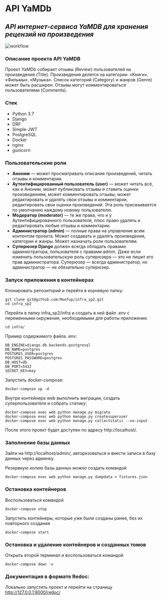 # API YaMDb

## _API интернет-сервиса YaMDB для хранения рецензий на произведения_

![workflow](https://github.com/moofup/yamdb_final/actions/workflows/yamdb_workflow.yml/badge.svg)

### Описание проекта API YaMDB

Проект YaMDb собирает отзывы (Review) пользователей на произведения (Title). 
Произведения делятся на категории: «Книги», «Фильмы», «Музыка». 
Список категорий (Category) и жанров (Genre) может быть расширен.
Отзывы могут комментироваться пользователями (Comments).

### Стек 
* Python 3.7
* Django
* DRF
* Simple-JWT
* PostgreSQL
* Docker
* nginx
* gunicorn

### Пользовательские роли

- __Аноним__ — может просматривать описания произведений, читать отзывы 
и комментарии.
- __Аутентифицированный пользователь (user)__ — может читать всё, как и Аноним,
может публиковать отзывы и ставить оценки произведениям, может комментировать 
отзывы; может редактировать и удалять свои отзывы и комментарии, редактировать 
свои оценки произведений. Эта роль присваивается по умолчанию каждому новому 
пользователю.
- __Модератор (moderator)__ — те же права, что и у Аутентифицированного 
пользователя, плюс право удалять и редактировать любые отзывы и комментарии.
- __Администратор (admin)__ — полные права на управление всем контентом 
проекта. Может создавать и удалять произведения, категории и жанры. 
Может назначать роли пользователям.
- __Суперюзер Django__ должен всегда обладать правами администратора, 
пользователя с правами admin. Даже если изменить пользовательскую роль 
суперюзера — это не лишит его прав администратора. Суперюзер — всегда 
администратор, но администратор — не обязательно суперюзер.

### Запуск приложения в контейнерах

Клонировать репозиторий и перейти в корневую папку:
```
git clone git@github.com:Moofup/infra_sp2.git
cd infra_sp2
```

Перейти в папку infra_sp2/infra и создать в ней файл .env с 
переменными окружения, необходимыми для работы приложения.
```
cd infra/
```

Пример содержимого файла .env:
```
DB_ENGINE=django.db.backends.postgresql
DB_NAME=postgres
POSTGRES_USER=postgres
POSTGRES_PASSWORD=postgres
DB_HOST=db
DB_PORT=5432
SECRET_KEY=key
```

Запустить docker-compose: 
```
docker-compose up -d
```

Внутри контейнера web выполнить миграции, создать 
суперпользователя и собрать статику:
```
docker-compose exec web python manage.py migrate
docker-compose exec web python manage.py createsuperuser
docker-compose exec web python manage.py collectstatic --no-input 
```
После этого проект будет доступен по адресу http://localhost/. 

### Заполнение базы данных

Зайти на http://localhost/admin/, авторизоваться и внести записи 
в базу данных через админку.

Резервную копию базы данных можно создать командой
```
docker-compose exec web python manage.py dumpdata > fixtures.json 
```

### Остановка контейнеров

Воспользоваться командой
```
docker-compose stop 
```

Запустить контейнеры, которые уже были созданы ранее, без их повторного создания
```
docker-compose start 
```

### Остановка и удаление контейнеров и созданных томов

Открыть второй терминал и воспользоваться командой
```
docker-compose down -v
```

### Документация в формате Redoc:

Локально запустить проект и перейти на страницу 
http://127.0.0.1:8000/redoc/
